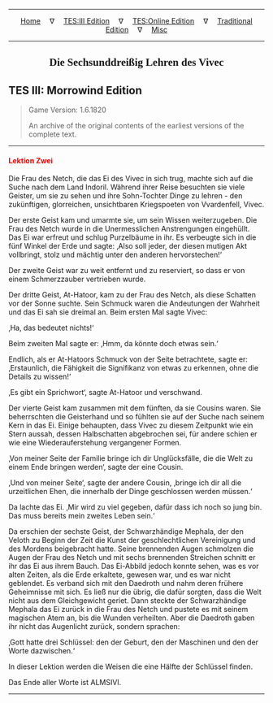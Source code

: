 
---

<!-- Jekyll Page Links -->

<center>
<a href="../../../../index.html">Home</a>
&emsp;&nabla;&emsp;
<a href="../../../index-tes3.html">TES:III Edition</a>
&emsp;&nabla;&emsp;
<a href="../../../index-teso.html">TES:Online Edition</a>
&emsp;&nabla;&emsp;
<a href="../../../index-traditional.html">Traditional Edition</a>
&emsp;&nabla;&emsp;
<a href="../../../index-misc.html">Misc</a>
</center>

<!-- Markdown Body Below: -->

---

<center>
<h2><span style="font-family:Georgia">Die Sechsunddreißig Lehren des Vivec</span></h2>
</center>

## TES III: Morrowind Edition

> Game Version: 1.6.1820
>
> An archive of the original contents of the earliest versions of the complete text.

---

#### <span style="color:red">Lektion Zwei</span>

Die Frau des Netch, die das Ei des Vivec in sich trug, machte sich auf die Suche nach dem Land Indoril. Während ihrer Reise besuchten sie viele Geister, um sie zu sehen und ihre Sohn-Tochter Dinge zu lehren - den zukünftigen, glorreichen, unsichtbaren Kriegspoeten von Vvardenfell, Vivec.

Der erste Geist kam und umarmte sie, um sein Wissen weiterzugeben. Die Frau des Netch wurde in die Unermesslichen Anstrengungen eingehüllt. Das Ei war erfreut und schlug Purzelbäume in ihr. Es verbeugte sich in die fünf Winkel der Erde und sagte: ‚Also soll jeder, der diesen mutigen Akt vollbringt, stolz und mächtig unter den anderen hervorstechen!‘

Der zweite Geist war zu weit entfernt und zu reserviert, so dass er von einem Schmerzzauber vertrieben wurde.

Der dritte Geist, At-Hatoor, kam zu der Frau des Netch, als diese Schatten vor der Sonne suchte. Sein Schmuck waren die Andeutungen der Wahrheit und das Ei sah sie dreimal an. Beim ersten Mal sagte Vivec:

‚Ha, das bedeutet nichts!‘

Beim zweiten Mal sagte er: ‚Hmm, da könnte doch etwas sein.‘

Endlich, als er At-Hatoors Schmuck von der Seite betrachtete, sagte er: ‚Erstaunlich, die Fähigkeit die Signifikanz von etwas zu erkennen, ohne die Details zu wissen!‘

‚Es gibt ein Sprichwort‘, sagte At-Hatoor und verschwand.

Der vierte Geist kam zusammen mit dem fünften, da sie Cousins waren. Sie beherrschten die Geisterhand und so fühlten sie auf der Suche nach seinem Kern in das Ei. Einige behaupten, dass Vivec zu diesem Zeitpunkt wie ein Stern aussah, dessen Halbschatten abgebrochen sei, für andere schien er wie eine Wiederauferstehung vergangener Formen.

‚Von meiner Seite der Familie bringe ich dir Unglücksfälle, die die Welt zu einem Ende bringen werden‘, sagte der eine Cousin.

‚Und von meiner Seite‘, sagte der andere Cousin, ‚bringe ich dir all die urzeitlichen Ehen, die innerhalb der Dinge geschlossen werden müssen.‘

Da lachte das Ei. ‚Mir wird zu viel gegeben, dafür dass ich noch so jung bin. Das muss bereits mein zweites Leben sein.‘

Da erschien der sechste Geist, der Schwarzhändige Mephala, der den Veloth zu Beginn der Zeit die Kunst der geschlechtlichen Vereinigung und des Mordens beigebracht hatte. Seine brennenden Augen schmolzen die Augen der Frau des Netch und mit sechs brennenden Streichen schnitt er ihr das Ei aus ihrem Bauch. Das Ei-Abbild jedoch konnte sehen, was es vor alten Zeiten, als die Erde erkaltete, gewesen war, und es war nicht geblendet. Es verband sich mit den Daedroth und nahm deren frühere Geheimnisse mit sich. Es ließ nur die übrig, die dafür sorgten, dass die Welt nicht aus dem Gleichgewicht geriet. Dann steckte der Schwarzhändige Mephala das Ei zurück in die Frau des Netch und pustete es mit seinem magischen Atem an, bis die Wunden verheilten. Aber die Daedroth gaben ihr nicht das Augenlicht zurück, sondern sprachen:

‚Gott hatte drei Schlüssel: den der Geburt, den der Maschinen und den der Worte dazwischen.‘

In dieser Lektion werden die Weisen die eine Hälfte der Schlüssel finden.

Das Ende aller Worte ist ALMSIVI.

---
